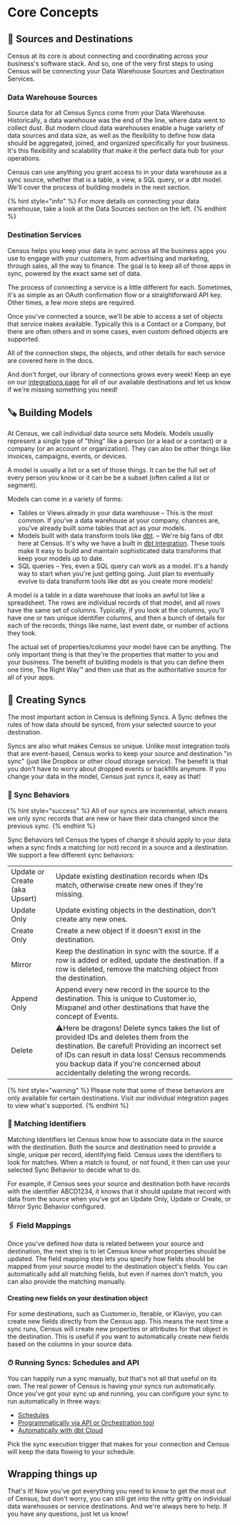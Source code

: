 # Core Concepts

## 🔌 Sources and Destinations

Census at its core is about connecting and coordinating across your business's software stack. And so, one of the very first steps to using Census will be connecting your Data Warehouse Sources and Destination Services.

### Data Warehouse Sources

Source data for all Census Syncs come from your Data Warehouse. Historically, a data warehouse was the end of the line, where data went to collect dust. But modern cloud data warehouses enable a huge variety of data sources and data size, as well as the flexibility to define how data should be aggregated, joined, and organized specifically for your business. It's this flexibility and scalability that make it the perfect data hub for your operations.

Census can use anything you grant access to in your data warehouse as a sync source, whether that is a table, a view, a SQL query, or a dbt model. We'll cover the process of building models in the next section.

{% hint style="info" %}
For more details on connecting your data warehouse, take a look at the Data Sources section on the left.
{% endhint %}

### Destination Services

Census helps you keep your data in sync across all the business apps you use to engage with your customers, from advertising and marketing, through sales, all the way to finance. The goal is to keep all of those apps in sync, powered by the exact same set of data.

The process of connecting a service is a little different for each. Sometimes, it's as simple as an OAuth confirmation flow or a straightforward API key. Other times, a few more steps are required.

Once you've connected a source, we'll be able to access a set of objects that service makes available. Typically this is a Contact or a Company, but there are often others and in some cases, even custom defined objects are supported.

All of the connection steps, the objects, and other details for each service are covered here in the docs.

And don't forget, our library of connections grows every week! Keep an eye on our [integrations page](https://www.getcensus.com/integrations) for all of our available destinations and let us know if we're missing something you need!

## 🪚 Building Models

At Census, we call individual data source sets Models. Models usually represent a single type of "thing" like a person \(or a lead or a contact\) or a company \(or an account or organization\). They can also be other things like invoices, campaigns, events, or devices.

A model is usually a list or a set of those things. It can be the full set of every person you know or it can be be a subset \(often called a list or segment\).

Models can come in a variety of forms:

* Tables or Views already in your data warehouse – This is the most common. If you've a data warehouse at your company, chances are, you've already built some tables that act as your models.
* Models built with data transform tools like [dbt](https://www.getdbt.com/). – We're big fans of dbt here at Census. It's why we have a built in [dbt integration](native-dbt-integration.md). These tools make it easy to build and maintain sophisticated data transforms that keep your models up to date.
* SQL queries – Yes, even a SQL query can work as a model. It's a handy way to start when you're just getting going. Just plan to eventually evolve to data transform tools like dbt as you create more models!

A model is a table in a data warehouse that looks an awful lot like a spreadsheet. The rows are individual records of that model, and all rows have the same set of columns. Typically, if you look at the columns, you'll have one or two unique identifier columns, and then a bunch of details for each of the records, things like name, last event date, or number of actions they took.

The actual set of properties/columns your model have can be anything. The only important thing is that they're the properties that matter to you and your business. The benefit of building models is that you can define them one time, The Right Way™ and then use that as the authoritative source for all of your apps.

## 🧮 Creating Syncs

The most important action in Census is defining Syncs. A Sync defines the rules of how data should be synced, from your selected source to your destination.

Syncs are also what makes Census so unique. Unlike most integration tools that are event-based, Census works to keep your source and destination "in sync" \(just like Dropbox or other cloud storage service\). The benefit is that you don't have to worry about dropped events or backfills anymore. If you change your data in the model, Census just syncs it, easy as that!

### 🔀 Sync Behaviors

{% hint style="success" %}
All of our syncs are incremental, which means we only sync records that are new or have their data changed since the previous sync.
{% endhint %}

Sync Behaviors tell Census the types of change it should apply to your data when a sync finds a matching \(or not\) record in a source and a destination. We support a few different sync behaviors:

|  |  |
| :--- | :--- |
| Update or Create \(aka Upsert\) | Update existing destination records when IDs match, otherwise create new ones if they're missing. |
| Update Only | Update existing objects in the destination, don't create any new ones. |
| Create Only | Create a new object if it doesn't exist in the destination. |
| Mirror | Keep the destination in sync with the source. If a row is added or edited, update the destination. If a row is deleted, remove the matching object from the destination. |
| Append Only | Append every new record in the source to the destination. This is unique to Customer.io, Mixpanel and other destinations that have the concept of Events. |
| Delete | ⚠️Here be dragons! Delete syncs takes the list of provided IDs and deletes them from the destination. Be careful! Providing an incorrect set of IDs can result in data loss! Census recommends you backup data if you're concerned about accidentally deleting the wrong records. |

{% hint style="warning" %}
Please note that some of these behaviors are only available for certain destinations. Visit our individual integration pages to view what's supported.
{% endhint %}

### 🔎 Matching Identifiers

Matching Identifiers let Census know how to associate data in the source with the destination. Both the source and destination need to provide a single, unique per record, identifying field. Census uses the identifiers to look for matches. When a match is found, or not found, it then can use your selected Sync Behavior to decide what to do.

For example, if Census sees your source and destination both have records with the identifier ABCD1234, it knows that it should update that record with data from the source when you've got an Update Only, Update or Create, or Mirror Sync Behavior configured.

### 🖇 Field Mappings

Once you've defined _how_ data is related between your source and destination, the next step is to let Census know _what_ properties should be updated. The field mapping step lets you specify how fields should be mapped from your source model to the destination object's fields. You can automatically add all matching fields, but even if names don't match, you can also provide the matching manually.

#### Creating new fields on your destination object

For some destinations, such as Customer.io, Iterable, or Klaviyo, you can create new fields directly from the Census app. This means the next time a sync runs, Census will create new properties or attributes for that object in the destination. This is useful if you want to automatically create new fields based on the columns in your source data.

### ⏱ Running Syncs: Schedules and API

You can happily run a sync manually, but that's not all that useful on its own. The real power of Census is having your syncs run automatically. Once you've got your sync up and running, you can configure your sync to run automatically in three ways:

* [Schedules](triggering-syncs.md#schedule)
* [Programmatically via API or Orchestration tool](triggering-syncs.md)
* [Automatically with dbt Cloud](native-dbt-integration.md#integrating-with-dbt-cloud)

Pick the sync execution trigger that makes for your connection and Census will keep the data flowing to your schedule.

## Wrapping things up

That's it! Now you've got everything you need to know to get the most out of Census, but don't worry, you can still get into the nitty gritty on individual data warehouses or service destinations. And we're always here to help. If you have any questions, just let us know!

